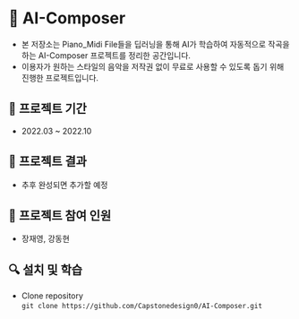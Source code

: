 #  :musical_score: AI-Composer
- 본 저장소는 Piano_Midi File들을 딥러닝을 통해 AI가 학습하여 자동적으로 작곡을 하는 AI-Composer 프로젝트를 정리한 공간입니다.
- 이용자가 원하는 스타일의 음악을 저작권 없이 무료로 사용할 수 있도록 돕기 위해 진행한 프로젝트입니다.

## :notebook_with_decorative_cover: 프로젝트 기간
- 2022.03 ~ 2022.10

## :gift: 프로젝트 결과
- 추후 완성되면 추가할 예정

## :two_men_holding_hands: 프로젝트 참여 인원
- 장재영, 강동현

## :mag: 설치 및 학습 
* Clone repository  
`git clone https://github.com/Capstonedesign0/AI-Composer.git`
